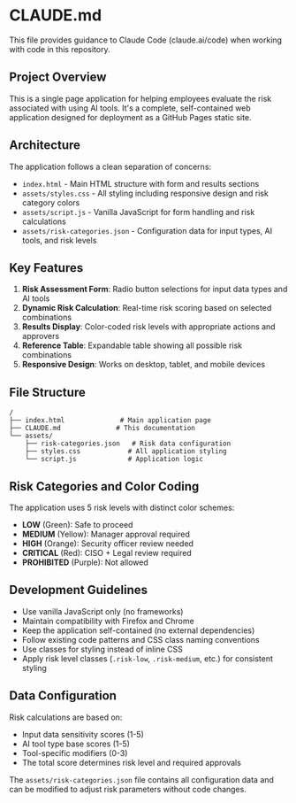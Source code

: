 # CLAUDE.md

This file provides guidance to Claude Code (claude.ai/code) when working with code in this repository.

## Project Overview

This is a single page application for helping employees evaluate the risk associated with using AI tools. It's a complete, self-contained web application designed for deployment as a GitHub Pages static site.

## Architecture

The application follows a clean separation of concerns:
- `index.html` - Main HTML structure with form and results sections
- `assets/styles.css` - All styling including responsive design and risk category colors
- `assets/script.js` - Vanilla JavaScript for form handling and risk calculations
- `assets/risk-categories.json` - Configuration data for input types, AI tools, and risk levels

## Key Features

1. **Risk Assessment Form**: Radio button selections for input data types and AI tools
2. **Dynamic Risk Calculation**: Real-time risk scoring based on selected combinations
3. **Results Display**: Color-coded risk levels with appropriate actions and approvers
4. **Reference Table**: Expandable table showing all possible risk combinations
5. **Responsive Design**: Works on desktop, tablet, and mobile devices

## File Structure

```
/
├── index.html              # Main application page
├── CLAUDE.md              # This documentation
└── assets/
    ├── risk-categories.json   # Risk data configuration
    ├── styles.css            # All application styling
    └── script.js             # Application logic
```

## Risk Categories and Color Coding

The application uses 5 risk levels with distinct color schemes:
- **LOW** (Green): Safe to proceed
- **MEDIUM** (Yellow): Manager approval required
- **HIGH** (Orange): Security officer review needed
- **CRITICAL** (Red): CISO + Legal review required
- **PROHIBITED** (Purple): Not allowed

## Development Guidelines

- Use vanilla JavaScript only (no frameworks)
- Maintain compatibility with Firefox and Chrome
- Keep the application self-contained (no external dependencies)
- Follow existing code patterns and CSS class naming conventions
- Use classes for styling instead of inline CSS
- Apply risk level classes (`.risk-low`, `.risk-medium`, etc.) for consistent styling

## Data Configuration

Risk calculations are based on:
- Input data sensitivity scores (1-5)
- AI tool type base scores (1-5) 
- Tool-specific modifiers (0-3)
- The total score determines risk level and required approvals

The `assets/risk-categories.json` file contains all configuration data and can be modified to adjust risk parameters without code changes.
